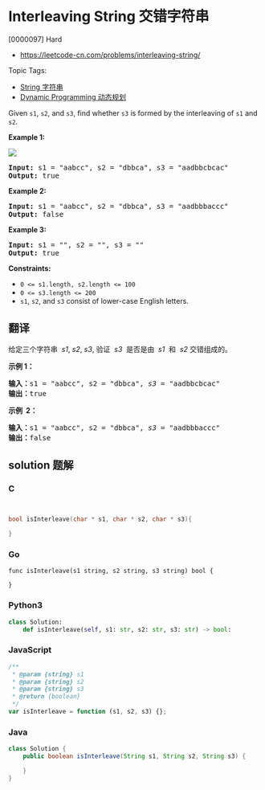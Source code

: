 # Interleaving String 交错字符串

[0000097] Hard

- https://leetcode-cn.com/problems/interleaving-string/

Topic Tags:

- [String 字符串](https://leetcode-cn.com/tag/string/)
- [Dynamic Programming 动态规划](https://leetcode-cn.com/tag/dynamic-programming/)

Given `s1`, `s2`, and `s3`, find whether `s3` is formed by the interleaving of `s1` and `s2`.

**Example 1:**

![](https://assets.leetcode.com/uploads/2020/09/02/interleave.jpg)

<pre><strong>Input:</strong> s1 = "aabcc", s2 = "dbbca", s3 = "aadbbcbcac"
<strong>Output:</strong> true
</pre>

**Example 2:**

<pre><strong>Input:</strong> s1 = "aabcc", s2 = "dbbca", s3 = "aadbbbaccc"
<strong>Output:</strong> false
</pre>

**Example 3:**

<pre><strong>Input:</strong> s1 = "", s2 = "", s3 = ""
<strong>Output:</strong> true
</pre>

**Constraints:**

- `0 <= s1.length, s2.length <= 100`
- `0 <= s3.length <= 200`
- `s1`, `s2`, and `s3` consist of lower-case English letters.

## 翻译

给定三个字符串  *s1*, _s2_, _s3_, 验证  *s3*  是否是由  *s1*  和  *s2* 交错组成的。

**示例 1：**

<pre><strong>输入：</strong>s1 = "aabcc", s2 = "dbbca", <em>s3</em> = "aadbbcbcac"
<strong>输出：</strong>true
</pre>

**示例  2：**

<pre><strong>输入：</strong>s1 = "aabcc", s2 = "dbbca", <em>s3</em> = "aadbbbaccc"
<strong>输出：</strong>false</pre>

## solution 题解

### C

```c


bool isInterleave(char * s1, char * s2, char * s3){

}
```

### Go

```golang
func isInterleave(s1 string, s2 string, s3 string) bool {

}
```

### Python3

```python
class Solution:
    def isInterleave(self, s1: str, s2: str, s3: str) -> bool:
```

### JavaScript

```javascript
/**
 * @param {string} s1
 * @param {string} s2
 * @param {string} s3
 * @return {boolean}
 */
var isInterleave = function (s1, s2, s3) {};
```

### Java

```java
class Solution {
    public boolean isInterleave(String s1, String s2, String s3) {

    }
}
```
